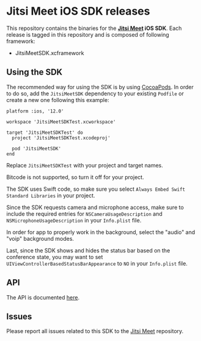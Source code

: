 # Jitsi Meet iOS SDK releases

This repository contains the binaries for the **[Jitsi Meet]() iOS SDK**. Each
release is tagged in this repository and is composed of following framework:

- JitsiMeetSDK.xcframework

## Using the SDK

The recommended way for using the SDK is by using [CocoaPods](). In order to
do so, add the `JitsiMeetSDK` dependency to your existing `Podfile` or create
a new one following this example:

```
platform :ios, '12.0'

workspace 'JitsiMeetSDKTest.xcworkspace'

target 'JitsiMeetSDKTest' do
  project 'JitsiMeetSDKTest.xcodeproj'

  pod 'JitsiMeetSDK'
end
```

Replace `JitsiMeetSDKTest` with your project and target names.

Bitcode is not supported, so turn it off for your project.

The SDK uses Swift code, so make sure you select `Always Embed Swift Standard Libraries`
in your project.

Since the SDK requests camera and microphone access, make sure to include the
required entries for `NSCameraUsageDescription` and `NSMicrophoneUsageDescription`
in your `Info.plist` file.

In order for app to properly work in the background, select the "audio" and "voip"
background modes.

Last, since the SDK shows and hides the status bar based on the conference state,
you may want to set `UIViewControllerBasedStatusBarAppearance` to `NO` in your
`Info.plist` file.

## API

The API is documented [here](https://jitsi.github.io/handbook/docs/dev-guide/dev-guide-ios-sdk).

## Issues

Please report all issues related to this SDK to the [Jitsi Meet]() repository.

[CocoaPods]: https://cocoapods.org
[Jitsi Meet]: https://github.com/jitsi/jitsi-meet
